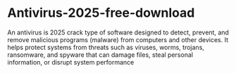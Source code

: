 # Antivirus-2025-free-download
 An antivirus is 2025 crack  type of software designed to detect, prevent, and remove malicious programs (malware) from computers and other devices. It helps protect systems from threats such as viruses, worms, trojans, ransomware, and spyware that can damage files, steal personal information, or disrupt system performance
